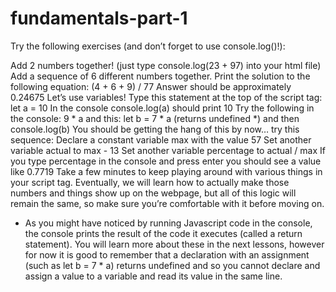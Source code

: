 # fundamentals-part-1

Try the following exercises (and don’t forget to use console.log()!):

Add 2 numbers together! (just type console.log(23 + 97) into your html file)
Add a sequence of 6 different numbers together.
Print the solution to the following equation: (4 + 6 + 9) / 77
Answer should be approximately 0.24675
Let’s use variables!
Type this statement at the top of the script tag: let a = 10
In the console console.log(a) should print 10
Try the following in the console: 9 * a
and this: let b = 7 * a (returns undefined *) and then console.log(b)
You should be getting the hang of this by now… try this sequence:
Declare a constant variable max with the value 57
Set another variable actual to max - 13
Set another variable percentage to actual / max
If you type percentage in the console and press enter you should see a value like 0.7719
Take a few minutes to keep playing around with various things in your script tag. Eventually, we will learn how to actually make those numbers and things show up on the webpage, but all of this logic will remain the same, so make sure you’re comfortable with it before moving on.
* As you might have noticed by running Javascript code in the console, the console prints the result of the code it executes (called a return statement). You will learn more about these in the next lessons, however for now it is good to remember that a declaration with an assignment (such as let b = 7 * a) returns undefined and so you cannot declare and assign a value to a variable and read its value in the same line.